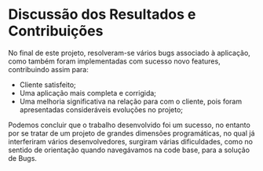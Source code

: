 # Discussão dos Resultados e Contribuições

No final de este projeto, resolveram-se vários bugs associado à aplicação, como também foram implementadas com sucesso novo features, contribuindo assim para: 
* Cliente satisfeito;
* Uma aplicação mais completa e corrigida;
* Uma melhoria significativa na relação para com o cliente, pois foram apresentadas consideráveis evoluções no projeto; 
 
Podemos concluir que o trabalho desenvolvido foi um sucesso, no entanto por se tratar de um projeto de grandes dimensões programáticas, no qual já interferiram vários desenvolvedores, surgiram várias dificuldades, como no sentido de orientação quando navegávamos na code base, para a solução de Bugs.
